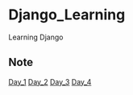 # Django_Learning

Learning Django

## Note

[Day_1](docs/Day_1.md)
[Day_2](docs/Day_2.md)
[Day_3](docs/Day_3.md)
[Day_4](docs/Day_4.md)
